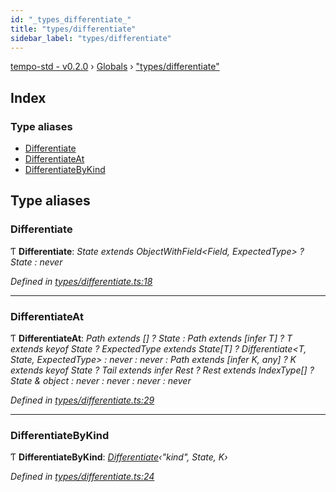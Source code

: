 ```yaml
---
id: "_types_differentiate_"
title: "types/differentiate"
sidebar_label: "types/differentiate"
---
```


[tempo-std - v0.2.0](../index.md) › [Globals](../globals.md) › ["types/differentiate"](_types_differentiate_.md)

## Index

### Type aliases

* [Differentiate](_types_differentiate_.md#differentiate)
* [DifferentiateAt](_types_differentiate_.md#differentiateat)
* [DifferentiateByKind](_types_differentiate_.md#differentiatebykind)

## Type aliases

###  Differentiate

Ƭ **Differentiate**: *State extends ObjectWithField<Field, ExpectedType> ? State : never*

*Defined in [types/differentiate.ts:18](https://github.com/fponticelli/tempo/blob/4a30d82/std/src/types/differentiate.ts#L18)*

___

###  DifferentiateAt

Ƭ **DifferentiateAt**: *Path extends [] ? State : Path extends [infer T] ? T extends keyof State ? ExpectedType extends State[T] ? Differentiate<T, State, ExpectedType> : never : never : Path extends [infer K, any] ? K extends keyof State ? Tail<Path> extends infer Rest ? Rest extends IndexType[] ? State & object : never : never : never : never*

*Defined in [types/differentiate.ts:29](https://github.com/fponticelli/tempo/blob/4a30d82/std/src/types/differentiate.ts#L29)*

___

###  DifferentiateByKind

Ƭ **DifferentiateByKind**: *[Differentiate](_types_differentiate_.md#differentiate)‹"kind", State, K›*

*Defined in [types/differentiate.ts:24](https://github.com/fponticelli/tempo/blob/4a30d82/std/src/types/differentiate.ts#L24)*
